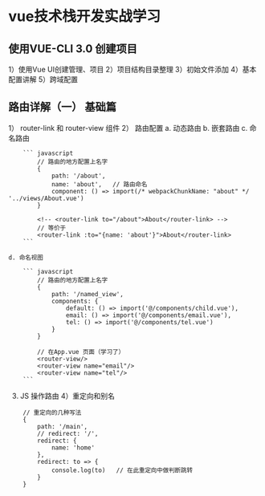 # vue技术栈开发实战学习

## 使用VUE-CLI 3.0 创建项目

1）使用Vue UI创建管理、项目
2）项目结构目录整理
3）初始文件添加
4）基本配置讲解
5）跨域配置

## 路由详解（一） 基础篇

1） router-link 和 router-view 组件
2） 路由配置
    a. 动态路由
    b. 嵌套路由
    c. 命名路由

        ``` javascript
            // 路由的地方配置上名字
            {
                path: '/about',
                name: 'about',   // 路由命名
                component: () => import(/* webpackChunkName: "about" */ '../views/About.vue')
            }

            <!-- <router-link to="/about">About</router-link> -->
            // 等价于
            <router-link :to="{name: 'about'}">About</router-link>
        ```

    d. 命名视图

        ``` javascript
            // 路由的地方配置上名字
            {
                path: '/named_view',
                components: {
                    default: () => import('@/components/child.vue'),
                    email: () => import('@/components/email.vue'),
                    tel: () => import('@/components/tel.vue')
                }
            }

            // 在App.vue 页面（学习了）
            <router-view/>
            <router-view name="email"/>
            <router-view name="tel"/>
        ```

3) JS 操作路由
4）重定向和别名

```
    // 重定向的几种写法
    {
        path: '/main',
        // redirect: '/',
        redirect: {
            name: 'home'
        },
        redirect: to => {
            console.log(to)   // 在此重定向中做判断跳转
        }
    }
```
